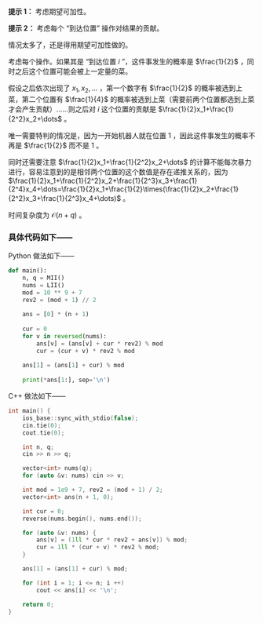 **提示 1：** 考虑期望可加性。

**提示 2：** 考虑每个 “到达位置” 操作对结果的贡献。

情况太多了，还是得用期望可加性做的。

考虑每个操作。如果其是 “到达位置 $i$ ”，这件事发生的概率是 $\frac{1}{2}$ ，同时之后这个位置可能会被上一定量的菜。

假设之后依次出现了 $x_1,x_2,\dots$ ，第一个数字有 $\frac{1}{2}$ 的概率被选到上菜，第二个位置有 $\frac{1}{4}$ 的概率被选到上菜（需要前两个位置都选到上菜才会产生贡献）……则之后对 $i$ 这个位置的贡献是 $\frac{1}{2}x_1+\frac{1}{2^2}x_2+\dots$ 。

唯一需要特判的情况是，因为一开始机器人就在位置 $1$ ，因此这件事发生的概率不再是 $\frac{1}{2}$ 而不是 $1$ 。

同时还需要注意 $\frac{1}{2}x_1+\frac{1}{2^2}x_2+\dots$ 的计算不能每次暴力进行，容易注意到的是相邻两个位置的这个数值是存在递推关系的，因为 $\frac{1}{2}x_1+\frac{1}{2^2}x_2+\frac{1}{2^3}x_3+\frac{1}{2^4}x_4+\dots=\frac{1}{2}x_1+\frac{1}{2}\times(\frac{1}{2}x_2+\frac{1}{2^2}x_3+\frac{1}{2^3}x_4+\dots)$ 。

时间复杂度为 $\mathcal{O}(n+q)$ 。

### 具体代码如下——

Python 做法如下——

```Python []
def main(): 
    n, q = MII()
    nums = LII()
    mod = 10 ** 9 + 7
    rev2 = (mod + 1) // 2
    
    ans = [0] * (n + 1)
    
    cur = 0
    for v in reversed(nums):
        ans[v] = (ans[v] + cur * rev2) % mod
        cur = (cur + v) * rev2 % mod
    
    ans[1] = (ans[1] + cur) % mod
    
    print(*ans[1:], sep='\n')
```

C++ 做法如下——

```cpp []
int main() {
	ios_base::sync_with_stdio(false);
	cin.tie(0);
	cout.tie(0);

	int n, q;
	cin >> n >> q;

	vector<int> nums(q);
	for (auto &v: nums) cin >> v;

	int mod = 1e9 + 7, rev2 = (mod + 1) / 2;
	vector<int> ans(n + 1, 0);

	int cur = 0;
	reverse(nums.begin(), nums.end());

	for (auto &v: nums) {
		ans[v] = (1ll * cur * rev2 + ans[v]) % mod;
		cur = 1ll * (cur + v) * rev2 % mod;
	}

	ans[1] = (ans[1] + cur) % mod;

	for (int i = 1; i <= n; i ++)
		cout << ans[i] << '\n';

	return 0;
}
```